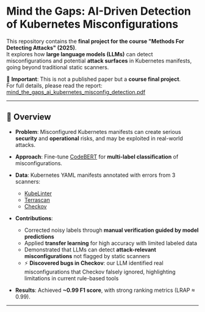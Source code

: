 # Mind the Gaps: AI-Driven Detection of Kubernetes Misconfigurations

This repository contains the **final project for the course "Methods For Detecting Attacks" (2025)**.  
It explores how **large language models (LLMs)** can detect misconfigurations and potential **attack surfaces** in Kubernetes manifests, going beyond traditional static scanners.

📖 **Important**: This is not a published paper but a **course final project**.  
For full details, please read the report:  
[mind_the_gaps_ai_kubernetes_misconfig_detection.pdf](mind_the_gaps_ai_kubernetes_misconfig_detection.pdf)

---

## 🚀 Overview
- **Problem**: Misconfigured Kubernetes manifests can create serious **security** and **operational** risks, and may be exploited in real-world attacks.  
- **Approach**: Fine-tune [CodeBERT](https://arxiv.org/abs/2002.08155) for **multi-label classification** of misconfigurations.  
- **Data**: Kubernetes YAML manifests annotated with errors from 3 scanners:
  - [KubeLinter](https://github.com/stackrox/kube-linter)  
  - [Terrascan](https://github.com/tenable/terrascan)  
  - [Checkov](https://www.checkov.io)  

- **Contributions**:
  - Corrected noisy labels through **manual verification guided by model predictions**  
  - Applied **transfer learning** for high accuracy with limited labeled data  
  - Demonstrated that LLMs can detect **attack-relevant misconfigurations** not flagged by static scanners  
  - ⚡ **Discovered bugs in Checkov**: our LLM identified real misconfigurations that Checkov falsely ignored, highlighting limitations in current rule-based tools  

- **Results**: Achieved **~0.99 F1 score**, with strong ranking metrics (LRAP ≈ 0.99).

---